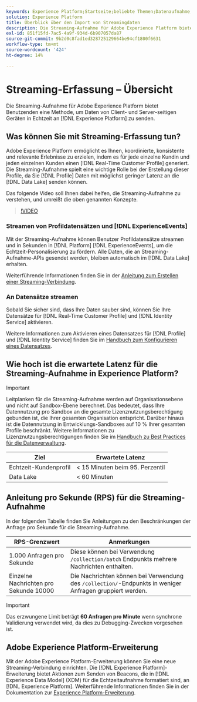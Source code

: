 ```yaml
---
keywords: Experience Platform;Startseite;beliebte Themen;Datenaufnahme;aufgenommene Daten;Streaming;Übersicht;Streaming-Aufnahme;Latenz;Streaming-Latenz
solution: Experience Platform
title: Überblick über den Import von Streamingdaten
description: Die Streaming-Aufnahme für Adobe Experience Platform bietet Benutzenden eine Methode, um Daten von Client- und Server-seitigen Geräten in Echtzeit an Experience Platform zu senden.
exl-id: 851f15fd-7ac5-4a9f-934d-6b907057da87
source-git-commit: 9b2d0c8fad1ed328725129664be94cf1800f6631
workflow-type: tm+mt
source-wordcount: '424'
ht-degree: 14%

---
```


# Streaming-Erfassung – Übersicht

Die Streaming-Aufnahme für Adobe Experience Platform bietet Benutzenden eine Methode, um Daten von Client- und Server-seitigen Geräten in Echtzeit an [!DNL Experience Platform] zu senden.

## Was können Sie mit Streaming-Erfassung tun?

Adobe Experience Platform ermöglicht es Ihnen, koordinierte, konsistente und relevante Erlebnisse zu erzielen, indem es für jede einzelne Kundin und jeden einzelnen Kunden einen [!DNL Real-Time Customer Profile] generiert. Die Streaming-Aufnahme spielt eine wichtige Rolle bei der Erstellung dieser Profile, da Sie [!DNL Profile] Daten mit möglichst geringer Latenz an die [!DNL Data Lake] senden können.

Das folgende Video soll Ihnen dabei helfen, die Streaming-Aufnahme zu verstehen, und umreißt die oben genannten Konzepte.

>[!VIDEO](https://video.tv.adobe.com/v/28425?quality=12&learn=on)

### Streamen von Profildatensätzen und [!DNL ExperienceEvents]

Mit der Streaming-Aufnahme können Benutzer Profildatensätze streamen und in Sekunden in [!DNL Platform] [!DNL ExperienceEvents], um die Echtzeit-Personalisierung zu fördern. Alle Daten, die an Streaming-Aufnahme-APIs gesendet werden, bleiben automatisch im [!DNL Data Lake] erhalten.

Weiterführende Informationen finden Sie in der [Anleitung zum Erstellen einer Streaming-Verbindung](../tutorials/create-streaming-connection.md).

### An Datensätze streamen

Sobald Sie sicher sind, dass Ihre Daten sauber sind, können Sie Ihre Datensätze für [!DNL Real-Time Customer Profile] und [!DNL Identity Service] aktivieren.

Weitere Informationen zum Aktivieren eines Datensatzes für [!DNL Profile] und [!DNL Identity Service] finden Sie im [Handbuch zum Konfigurieren eines Datensatzes](../../profile/tutorials/dataset-configuration.md).

## Wie hoch ist die erwartete Latenz für die Streaming-Aufnahme in Experience Platform?

>[!IMPORTANT]
>
>Leitplanken für die Streaming-Aufnahme werden auf Organisationsebene und nicht auf Sandbox-Ebene berechnet. Das bedeutet, dass Ihre Datennutzung pro Sandbox an die gesamte Lizenznutzungsberechtigung gebunden ist, die Ihrer gesamten Organisation entspricht. Darüber hinaus ist die Datennutzung in Entwicklungs-Sandboxes auf 10 % Ihrer gesamten Profile beschränkt. Weitere Informationen zu Lizenznutzungsberechtigungen finden Sie im [Handbuch zu Best Practices für die Datenverwaltung](../../landing/license-usage-and-guardrails/data-management-best-practices.md).

| Ziel | Erwartete Latenz |
| --------- | ---------------- |
| Echtzeit-Kundenprofil | &lt; 15 Minuten beim 95. Perzentil |
| Data Lake | &lt; 60 Minuten |

## Anleitung pro Sekunde (RPS) für die Streaming-Aufnahme

In der folgenden Tabelle finden Sie Anleitungen zu den Beschränkungen der Anfrage pro Sekunde für die Streaming-Aufnahme.

| RPS-Grenzwert | Anmerkungen |
| --- | --- |
| 1.000 Anfragen pro Sekunde | Diese können bei Verwendung `/collection/batch` Endpunkts mehrere Nachrichten enthalten. |
| Einzelne Nachrichten pro Sekunde 10000 | Die Nachrichten können bei Verwendung des `/collection/`-Endpunkts in weniger Anfragen gruppiert werden. |

>[!IMPORTANT]
>
>Das erzwungene Limit beträgt **60 Anfragen pro Minute** wenn synchrone Validierung verwendet wird, da dies zu Debugging-Zwecken vorgesehen ist.

## Adobe Experience Platform-Erweiterung

Mit der Adobe Experience Platform-Erweiterung können Sie eine neue Streaming-Verbindung einrichten. Die [!DNL Experience Platform]-Erweiterung bietet Aktionen zum Senden von Beacons, die in [!DNL Experience Data Model] (XDM) für die Echtzeitaufnahme formatiert sind, an [!DNL Experience Platform]. Weiterführende Informationen finden Sie in der Dokumentation zur [Experience Platform-Erweiterung](../../tags/extensions/client/web-sdk/overview.md).
